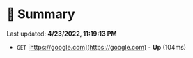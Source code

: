 # 📖 Summary
Last updated: **4/23/2022, 11:19:13 PM**

- `GET` [https://google.com](https://google.com) - **Up** (104ms)
